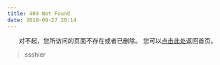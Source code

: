 ```yaml
---
title: 404 Not Found
date: 2019-09-27 20:14
---
```


<center>
对不起，您所访问的页面不存在或者已删除。
您可以<a href="https://ssshier.github.io">点击此处</a>返回首页。
</center>

<blockquote class="blockquote-center">
    ssshier
</blockquote>